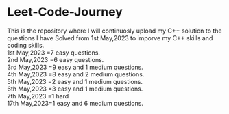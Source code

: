 # Leet-Code-Journey
This is the repository where I will continuosly upload my C++ solution to the questions I have Solved from 1st May,2023 to imporve my C++ skills and coding skills.
<br>
1st May,2023 =7 easy questions.<br>
2nd May,2023 =6 easy questions.<br>
3rd May,2023 =9 easy and 1 medium questions.<br>
4th May,2023 =8 easy and 2 medium questions.<br>
5th May,2023 =2 easy and 1 medium questions.<br>
6th May,2023 =3 easy and 1 medium questions.<br>
7th May,2023 =1 hard<br>
17th May,2023=1 easy and 6 medium questions.<br>
